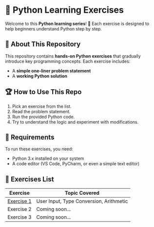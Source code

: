 
# 🚀 Python Learning Exercises  

Welcome to this **Python learning series**! 🐍 Each exercise is designed to help beginners understand Python step by step.  

## 📖 About This Repository  
This repository contains **hands-on Python exercises** that gradually introduce key programming concepts. Each exercise includes:  
- A **simple one-liner problem statement**  
- A **working Python solution** 

## 🏆 How to Use This Repo  
1. Pick an exercise from the list.  
2. Read the problem statement.  
3. Run the provided Python code.  
4. Try to understand the logic and experiment with modifications.

## 🔧 Requirements  
To run these exercises, you need:  
- Python 3.x installed on your system  
- A code editor (VS Code, PyCharm, or even a simple text editor)

## 📌 Exercises List  
| Exercise | Topic Covered |
|----------|--------------|
| [Exercise 1](exercises/exercise1.py) | User Input, Type Conversion, Arithmetic |
| Exercise 2 | Coming soon... |
| Exercise 3 | Coming soon... |

